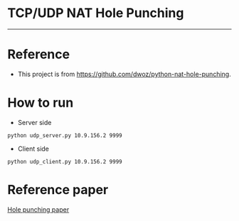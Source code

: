 # TCP/UDP NAT Hole Punching
-------------------------

# Reference
* This project is from https://github.com/dwoz/python-nat-hole-punching.

# How to run
* Server side
```
python udp_server.py 10.9.156.2 9999
```

* Client side
```
python udp_client.py 10.9.156.2 9999
```

# Reference paper
[Hole punching paper](http://www.brynosaurus.com/pub/net/p2pnat/)
